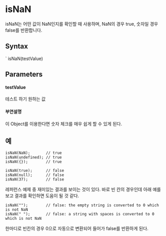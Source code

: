 # isNaN

isNaN는 어떤 값이 NaN인지를 확인할 때 사용하며,
NaN의 경우 true, 숫자일 경우 false를 반환합니다.

## Syntax
` isNaN(testValue)

## Parameters

#### testValue
테스트 하기 원하는 값

#### 부연설명
이 Object를 이용한다면 숫자 체크를 매우 쉽게 할 수 있게 된다.

## 예
```
isNaN(NaN);       // true
isNaN(undefined); // true
isNaN({});        // true

isNaN(true);      // false
isNaN(null);      // false
isNaN(37);        // false
```

레퍼런스 예제 중 재미있는 결과를 보이는 것이 있다.
바로 빈 칸의 경우인데 아래 예를 보고 결과를 확인하면 도움이 될 것 같다.

```
isNaN("");        // false: the empty string is converted to 0 which is not NaN
isNaN(" ");       // false: a string with spaces is converted to 0 which is not NaN
```
한마디로 빈칸의 경우 0으로 자동으로 변환되어 들어가 false를 반환하게 된다.